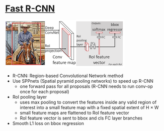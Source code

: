 # [Fast R-CNN](https://drive.google.com/file/d/18nDIQ_7Qk7PfVhkwqmZCNsl7Bw1P_umz/view?usp=sharing)

![](images/fast-rcnn.PNG)

- R-CNN: Region-based Convolutional Network method
- Use SPPnets (Spatial pyramid pooling networks) to speed up R-CNN
    - one forward pass for all proposals (R-CNN needs to run conv-op once for each proposal)
- RoI pooling layer
    - uses max pooling to convert the features inside any valid region of interest into a small feature map with a fixed spatial extent of H × W
    - small feature maps are flattened to RoI feature vector
    - RoI feature vector is sent to bbox and cls FC layer branches
- Smooth L1 loss on bbox regression
    <img src="https://latex.codecogs.com/svg.image?\text{smooth}_{L_1}(x)&space;=&space;\left\{\begin{matrix}&space;0.5x^{2}&space;&&space;\text{if&space;}&space;|x|<1&space;\\|x|-0.5&space;&\text{otherwise}\end{matrix}\right." title="" />



